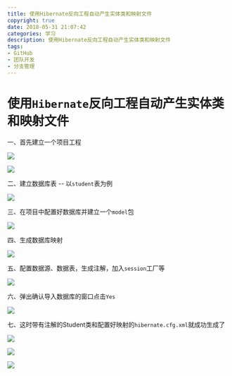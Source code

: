 ```yaml
---
title: 使用Hibernate反向工程自动产生实体类和映射文件
copyright: true
date: 2018-05-31 21:07:42
categories: 学习
description: 使用Hibernate反向工程自动产生实体类和映射文件
tags: 
- GitHub
- 团队开发
- 分支管理
---
```


# 使用`Hibernate`反向工程自动产生实体类和映射文件
一、首先建立一个项目工程

![](http://ovefvi4g3.bkt.clouddn.com/15277723472277.jpg)

![](http://ovefvi4g3.bkt.clouddn.com/15277723650082.jpg)

二、建立数据库表 -- 以`student`表为例

![](http://ovefvi4g3.bkt.clouddn.com/15277723715962.jpg)

三、在项目中配置好数据库并建立一个`model`包

![](http://ovefvi4g3.bkt.clouddn.com/15277723817153.jpg)

四、生成数据库映射

![](http://ovefvi4g3.bkt.clouddn.com/15277723907995.jpg)

五、配置数据源、数据表，生成注解，加入`session`工厂等

![](http://ovefvi4g3.bkt.clouddn.com/15277724158885.jpg)

六、弹出确认导入数据库的窗口点击`Yes`

![](http://ovefvi4g3.bkt.clouddn.com/15277724212068.jpg)

七、这时带有注解的Student类和配置好映射的`hibernate.cfg.xml`就成功生成了

![](http://ovefvi4g3.bkt.clouddn.com/15277724421831.jpg)

![](http://ovefvi4g3.bkt.clouddn.com/15277724461962.jpg)

![](http://ovefvi4g3.bkt.clouddn.com/15277724509277.jpg)

